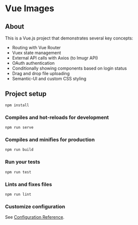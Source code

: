 # Vue Images

## About

This is a Vue.js project that demonstrates several key concepts:
  - Routing with Vue Router
  - Vuex state management
  - External API calls with Axios (to Imugr API)
  - OAuth authentication
  - Conditionally showing components based on login status
  - Drag and drop file uploading
  - Semantic-UI and custom CSS styling

## Project setup
```
npm install
```

### Compiles and hot-reloads for development
```
npm run serve
```

### Compiles and minifies for production
```
npm run build
```

### Run your tests
```
npm run test
```

### Lints and fixes files
```
npm run lint
```

### Customize configuration
See [Configuration Reference](https://cli.vuejs.org/config/).
